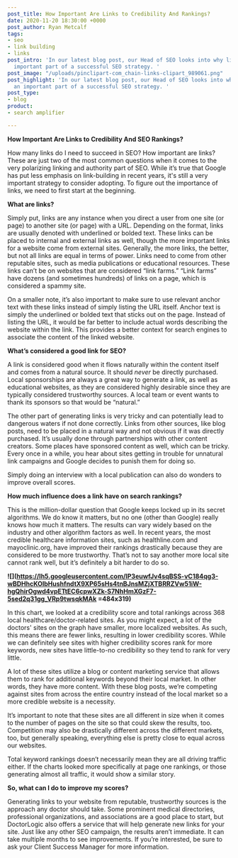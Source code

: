 ```yaml
---
post_title: How Important Are Links to Credibility And Rankings?
date: 2020-11-20 18:30:00 +0000
post_author: Ryan Metcalf
tags:
- seo
- link building
- links
post_intro: 'In our latest blog post, our Head of SEO looks into why links are an
  important part of a successful SEO strategy. '
post_image: "/uploads/pinclipart-com_chain-links-clipart_989061.png"
post_highlight: 'In our latest blog post, our Head of SEO looks into why links are
  an important part of a successful SEO strategy. '
post_type:
- blog
product:
- search amplifier

---
```

**How Important Are Links to Credibility And SEO Rankings?**

How many links do I need to succeed in SEO? How important are links? These are just two of the most common questions when it comes to the very polarizing linking and authority part of SEO. While it’s true that Google has put less emphasis on link-building in recent years, it's still a very important strategy to consider adopting. To figure out the importance of links, we need to first start at the beginning.

**What are links?**

Simply put, links are any instance when you direct a user from one site (or page) to another site (or page) with a URL. Depending on the format, links are usually denoted with underlined or bolded text. These links can be placed to internal and external links as well, though the more important links for a website come from external sites. Generally, the more links, the better, but not all links are equal in terms of power. Links need to come from other reputable sites, such as media publications or educational resources. These links can’t be on websites that are considered “link farms.” “Link farms” have dozens (and sometimes hundreds) of links on a page, which is considered a spammy site.

On a smaller note, it’s also important to make sure to use relevant anchor text with these links instead of simply listing the URL itself. Anchor text is simply the underlined or bolded text that sticks out on the page. Instead of listing the URL, it would be far better to include actual words describing the website within the link. This provides a better context for search engines to associate the content of the linked website.

**What’s considered a good link for SEO?**

A link is considered good when it flows naturally within the content itself and comes from a natural source. It should _never_ be directly purchased. Local sponsorships are always a great way to generate a link, as well as educational websites, as they are considered highly desirable since they are typically considered trustworthy sources. A local team or event wants to thank its sponsors so that would be “natural.”

The other part of generating links is very tricky and can potentially lead to dangerous waters if not done correctly. Links from other sources, like blog posts, need to be placed in a natural way and not obvious if it was directly purchased. It’s usually done through partnerships with other content creators. Some places have sponsored content as well, which can be tricky. Every once in a while, you hear about sites getting in trouble for unnatural link campaigns and Google decides to punish them for doing so.

Simply doing an interview with a local publication can also do wonders to improve overall scores.

**How much influence does a link have on search rankings?**

This is the million-dollar question that Google keeps locked up in its secret algorithms. We do know it matters, but no one (other than Google) really knows how much it matters. The results can vary widely based on the industry and other algorithm factors as well. In recent years, the most credible healthcare information sites, such as healthline.com and mayoclinic.org, have improved their rankings drastically because they are considered to be more trustworthy. That’s not to say another more local site cannot rank well, but it’s definitely a bit harder to do so.

**![](https://lh5.googleusercontent.com/IP3euwfJv4sqBSS-vC184qg3-wBDHhcKOlbHushfndtX9XP65sHs4tnBJnsMZjXTBRRZVw51iW-hgQhirOgwd4vpETtEC6cpwXZk-S7NhHmXGzF7-5sed2q31gg_VRp9twsqkMAk =484x319)**

In this chart, we looked at a credibility score and total rankings across 368 local healthcare/doctor-related sites. As you might expect, a lot of the doctors' sites on the graph have smaller, more localized websites. As such, this means there are fewer links, resulting in lower credibility scores. While we can definitely see sites with higher credibility scores rank for more keywords, new sites have little-to-no credibility so they tend to rank for very little.

A lot of these sites utilize a blog or content marketing service that allows them to rank for additional keywords beyond their local market. In other words, they have more content. With these blog posts, we’re competing against sites from across the entire country instead of the local market so a more credible website is a necessity.

It’s important to note that these sites are all different in size when it comes to the number of pages on the site so that could skew the results, too. Competition may also be drastically different across the different markets, too, but generally speaking, everything else is pretty close to equal across our websites.

Total keyword rankings doesn’t necessarily mean they are all driving traffic either. If the charts looked more specifically at page one rankings, or those generating almost all traffic, it would show a similar story.

**So, what can I do to improve my scores?**

Generating links to your website from reputable, trustworthy sources is the approach any doctor should take. Some prominent medical directories, professional organizations, and associations are a good place to start, but DoctorLogic also offers a service that will help generate new links for your site. Just like any other SEO campaign, the results aren’t immediate. It can take multiple months to see improvements. If you’re interested, be sure to ask your Client Success Manager for more information.